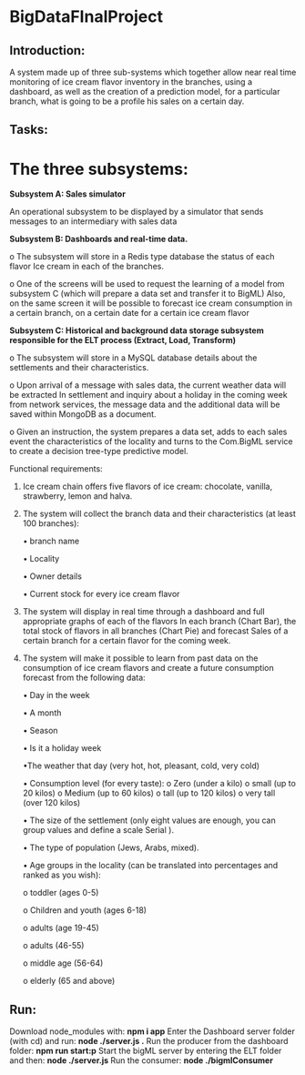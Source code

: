 # BigDataFInalProject

## Introduction:
A system made up of three sub-systems which together allow near real time monitoring of ice cream flavor inventory in the branches, using a dashboard, as well as the creation of a prediction model, for a particular branch, what is going to be a profile his sales on a certain day.




## Tasks:
# The three subsystems:

**Subsystem A: Sales simulator**

An operational subsystem to be displayed by a simulator that sends messages to an intermediary with sales data

**Subsystem B: Dashboards and real-time data.**

o The subsystem will store in a Redis type database the status of each flavor
Ice cream in each of the branches.

o One of the screens will be used to request the learning of a model from subsystem C (which will prepare a data set and transfer it to BigML) Also, on the same screen it will be possible to forecast ice cream consumption in a certain branch, on a certain date for a certain ice cream flavor

**Subsystem C: Historical and background data storage subsystem responsible for the ELT process (Extract, Load, Transform)**

o The subsystem will store in a MySQL database details about the settlements and their characteristics.

o Upon arrival of a message with sales data, the current weather data will be extracted
In settlement and inquiry about a holiday in the coming week from network services, the message data and the additional data will be saved within MongoDB as a document.

o Given an instruction, the system prepares a data set, adds to each sales event the characteristics of the locality and turns to the Com.BigML service to create a decision tree-type predictive model. 

Functional requirements:

1. Ice cream chain offers five flavors of ice cream: chocolate, vanilla, strawberry, lemon and halva.
2. The system will collect the branch data and their characteristics (at least 100 branches):
 
     • branch name

     • Locality

     • Owner details

     • Current stock for every ice cream flavor

3. The system will display in real time through a dashboard and full appropriate graphs of each of the flavors
In each branch (Chart Bar), the total stock of flavors in all branches (Chart Pie) and forecast
Sales of a certain branch for a certain flavor for the coming week.

4. The system will make it possible to learn from past data on the consumption of ice cream flavors and create a future consumption forecast
from the following data:

     • Day in the week

     • A month

     • Season

     • Is it a holiday week

     •The weather that day (very hot, hot, pleasant, cold, very cold)

     • Consumption level (for every taste):
      o Zero (under a kilo)
      o small (up to 20 kilos)
      o Medium (up to 60 kilos)
      o tall (up to 120 kilos)
      o very tall (over 120 kilos)

     • The size of the settlement (only eight values ​​are enough, you can group values ​​and define a scale Serial ).

     • The type of population (Jews, Arabs, mixed).
     
     • Age groups in the locality (can be translated into percentages and ranked as you wish):
     
      o toddler (ages 0-5)
      
      o Children and youth (ages 6-18)
      
      o adults (age 19-45)
      
      o adults (46-55) 
      
      o middle age (56-64)  
      
      o elderly (65 and above)


##  Run:

Download node_modules with: **npm i app**
Enter the Dashboard server folder (with cd) and run: **node ./server.js .**
Run the producer from the dashboard folder: **npm run start:p**
Start the bigML server by entering the ELT folder and then: **node ./server.js**
Run the consumer: **node ./bigmlConsumer**


